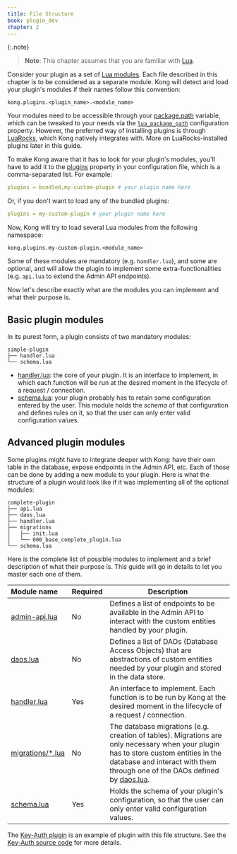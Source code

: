 ```yaml
---
title: File Structure
book: plugin_dev
chapter: 2
---
```


{:.note}
> **Note**: This chapter assumes that you are familiar with
[Lua](http://www.lua.org/).

Consider your plugin as a set of [Lua
modules](http://www.lua.org/manual/5.1/manual.html#6.3). Each file described in
this chapter is to be considered as a separate module. Kong will detect and
load your plugin's modules if their names follow this convention:

```
kong.plugins.<plugin_name>.<module_name>
```

Your modules need to be accessible through your
[package.path](http://www.lua.org/manual/5.1/manual.html#pdf-package.path)
variable, which can be tweaked to your needs via the
[`lua_package_path`](/gateway/{{page.kong_version}}/reference/configuration/#lua_package_path)
configuration property.
However, the preferred way of installing plugins is through
[LuaRocks](https://luarocks.org/), which Kong natively integrates with.
More on LuaRocks-installed plugins later in this guide.

To make Kong aware that it has to look for your plugin's modules, you'll have
to add it to the
[plugins](/gateway/{{page.kong_version}}/reference/configuration/#plugins) property in
your configuration file, which is a comma-separated list. For example:

```yaml
plugins = bundled,my-custom-plugin # your plugin name here
```

Or, if you don't want to load any of the bundled plugins:

```yaml
plugins = my-custom-plugin # your plugin name here
```

Now, Kong will try to load several Lua modules from the following namespace:

```
kong.plugins.my-custom-plugin.<module_name>
```

Some of these modules are mandatory (e.g. `handler.lua`), and some are
optional, and will allow the plugin to implement some extra-functionalities
(e.g. `api.lua` to extend the Admin API endpoints).

Now let's describe exactly what are the modules you can implement and what
their purpose is.


## Basic plugin modules

In its purest form, a plugin consists of two mandatory modules:

```
simple-plugin
├── handler.lua
└── schema.lua
```

- [handler.lua](https://github.com/Kong/kong/blob/master/kong/plugins/basic-auth/handler.lua): the core of your plugin. It is an interface to implement, in
  which each function will be run at the desired moment in the lifecycle of a
  request / connection.
- [schema.lua](https://github.com/Kong/kong/blob/master/kong/plugins/basic-auth/schema.lua): your plugin probably has to retain some configuration entered
  by the user. This module holds the *schema* of that configuration and defines
  rules on it, so that the user can only enter valid configuration values.


## Advanced plugin modules

Some plugins might have to integrate deeper with Kong: have their own table in
the database, expose endpoints in the Admin API, etc. Each of those can be
done by adding a new module to your plugin. Here is what the structure of a
plugin would look like if it was implementing all of the optional modules:

```
complete-plugin
├── api.lua
├── daos.lua
├── handler.lua
├── migrations
│   ├── init.lua
│   └── 000_base_complete_plugin.lua
└── schema.lua
```

Here is the complete list of possible modules to implement and a brief
description of what their purpose is. This guide will go in details to let you
master each one of them.

| Module name            | Required   | Description
|:-----------------------|------------|------------
| [admin-api.lua](https://github.com/Kong/kong/blob/master/autodoc/admin-api/data/admin-api.lua)          | No         | Defines a list of endpoints to be available in the Admin API to interact with the custom entities handled by your plugin.
| [daos.lua](https://github.com/Kong/kong/blob/master/kong/plugins/basic-auth/daos.lua)        | No         | Defines a list of DAOs (Database Access Objects) that are abstractions of custom entities needed by your plugin and stored in the data store.
| [handler.lua](https://github.com/Kong/kong/blob/master/kong/plugins/basic-auth/handler.lua)     | Yes        | An interface to implement. Each function is to be run by Kong at the desired moment in the lifecycle of a request / connection.
| [migrations/*.lua](https://github.com/Kong/kong/tree/master/kong/plugins/basic-auth/migrations) | No         | The database migrations (e.g. creation of tables). Migrations are only necessary when your plugin has to store custom entities in the database and interact with them through one of the DAOs defined by [daos.lua](https://github.com/Kong/kong/blob/master/kong/plugins/basic-auth/daos.lua).
| [schema.lua](https://github.com/Kong/kong/blob/master/kong/plugins/basic-auth/schema.lua)      | Yes        | Holds the schema of your plugin's configuration, so that the user can only enter valid configuration values.

The [Key-Auth plugin](/hub/kong-inc/key-auth/) is an example of plugin with this file structure.
See the [Key-Auth source code](https://github.com/Kong/kong/tree/master/kong/plugins/key-auth) for more details.

